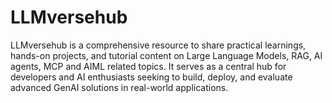 # LLMversehub
LLMversehub is a comprehensive resource to share practical learnings, hands-on projects, and tutorial content on Large Language Models, RAG, AI agents, MCP and AIML related topics. It serves as a central hub for developers and AI enthusiasts seeking to build, deploy, and evaluate advanced GenAI solutions in real-world applications.
